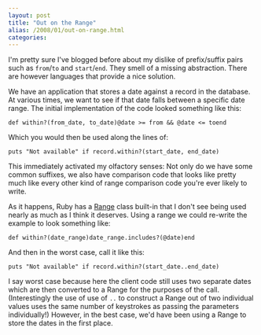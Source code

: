 ```yaml
---
layout: post
title: "Out on the Range"
alias: /2008/01/out-on-range.html
categories:
---
```

I'm pretty sure I've blogged before about my dislike of prefix/suffix pairs such as `from`/`to` and `start`/`end`. They smell of a missing abstraction. There are however languages that provide a nice solution.

We have an application that stores a date against a record in the database. At various times, we want to see if that date falls between a specific date range. The initial implementation of the code looked something like this:

```
def within?(from_date, to_date)@date >= from && @date <= toend
```

Which you would then be used along the lines of:

```
puts "Not available" if record.within?(start_date, end_date)
```

This immediately activated my olfactory senses: Not only do we have some common suffixes, we also have comparison code that looks like pretty much like every other kind of range comparison code you're ever likely to write.

As it happens, Ruby has a [Range](http://ruby-doc.org/core/classes/Range.html) class built-in that I don't see being used nearly as much as I think it deserves. Using a range we could re-write the example to look something like:

```
def within?(date_range)date_range.includes?(@date)end
```

And then in the worst case, call it like this:

```
puts "Not available" if record.within?(start_date..end_date)
```

I say worst case because here the client code still uses two separate dates which are then converted to a Range for the purposes of the call. (Interestingly the use of use of `..` to construct a Range out of two individual values uses the same number of keystrokes as passing the parameters individually!) However, in the best case, we'd have been using a Range to store the dates in the first place.
